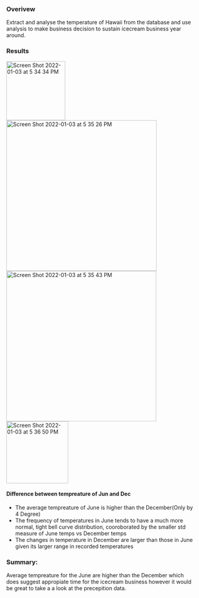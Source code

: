 ### Overivew
Extract and analyse the temperature of Hawaii from the database and use analysis to make business decision to sustain icecream business year around. 


### Results

<img width="155" alt="Screen Shot 2022-01-03 at 5 34 34 PM" src="https://user-images.githubusercontent.com/93223274/147987876-8ff87a7f-4e16-4faa-8cd1-8fb323c835be.png">
<img width="396" alt="Screen Shot 2022-01-03 at 5 35 26 PM" src="https://user-images.githubusercontent.com/93223274/147987877-c2f51dd0-20e7-48fc-86d8-da6f2635407d.png">
<img width="395" alt="Screen Shot 2022-01-03 at 5 35 43 PM" src="https://user-images.githubusercontent.com/93223274/147987879-0d3f94e2-a6e4-4538-a7a9-cb9f012c8859.png">
<img width="163" alt="Screen Shot 2022-01-03 at 5 36 50 PM" src="https://user-images.githubusercontent.com/93223274/147987880-047c51ae-ec69-458e-9904-4622a7532d19.png">

#### Difference between tempreature of Jun and Dec

 - The average tempreature of June is higher than the December(Only by 4 Degree)
 - The frequency of temperatures in June tends to have a much more normal, tight bell curve distribution, cooroborated by the smaller std measure of June temps vs December temps
 - The changes in temperature in December are larger than those in June given its larger range in recorded temperatures 

### Summary: 
Average tempreature for the June are higher than the December which does suggest appropiate time for the icecream business however it would be great to take a a look at the precepition data. 
